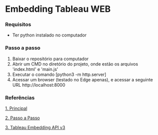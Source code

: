 # Embedding Tableau WEB


### Requisitos
* Ter python instalado no computador

### Passo a passo
1. Baixar o repositório para computador
2. Abrir um CMD no diretório do projeto, onde estão os arquivos 'index.html' e 'main.js'
3. Executar o comando [python3 -m http.server]
4. Acessar um browser (testado no Edge apenas), e acessar a seguinte URL http://localhost:8000

### Referências

[1. Principal](https://www.tableau.com/blog/how-enable-self-service-analytics-your-application-embedded-web-authoring)

[2. Passo a Passo](https://www.tableau.com/developer/learning/embedding-api-web-authoring-tutorial)

[3. Tableau Embedding API v3](https://help.tableau.com/current/api/embedding_api/en-us/index.html)